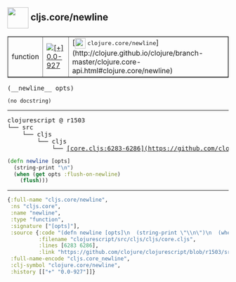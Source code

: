 ## <img width="48px" valign="middle" src="http://i.imgur.com/Hi20huC.png"> cljs.core/newline

 <table border="1">
<tr>
<td>function</td>
<td><a href="https://github.com/cljsinfo/api-refs/tree/0.0-927"><img valign="middle" alt="[+] 0.0-927" src="https://img.shields.io/badge/+-0.0--927-lightgrey.svg"></a> </td>
<td>
[<img height="24px" valign="middle" src="http://i.imgur.com/1GjPKvB.png"> <samp>clojure.core/newline</samp>](http://clojure.github.io/clojure/branch-master/clojure.core-api.html#clojure.core/newline)
</td>
</tr>
</table>

 <samp>
(__newline__ opts)<br>
</samp>

```
(no docstring)
```

---

 <pre>
clojurescript @ r1503
└── src
    └── cljs
        └── cljs
            └── <ins>[core.cljs:6283-6286](https://github.com/clojure/clojurescript/blob/r1503/src/cljs/cljs/core.cljs#L6283-L6286)</ins>
</pre>

```clj
(defn newline [opts]
  (string-print "\n")
  (when (get opts :flush-on-newline)
    (flush)))
```


---

```clj
{:full-name "cljs.core/newline",
 :ns "cljs.core",
 :name "newline",
 :type "function",
 :signature ["[opts]"],
 :source {:code "(defn newline [opts]\n  (string-print \"\\n\")\n  (when (get opts :flush-on-newline)\n    (flush)))",
          :filename "clojurescript/src/cljs/cljs/core.cljs",
          :lines [6283 6286],
          :link "https://github.com/clojure/clojurescript/blob/r1503/src/cljs/cljs/core.cljs#L6283-L6286"},
 :full-name-encode "cljs.core_newline",
 :clj-symbol "clojure.core/newline",
 :history [["+" "0.0-927"]]}

```
